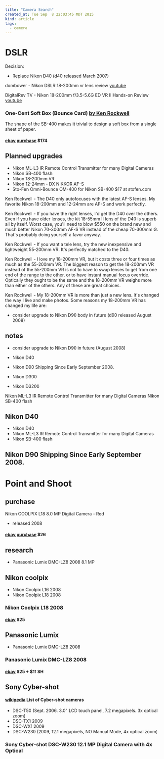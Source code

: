 ```yaml
---
title: "Camera Search"
created_at: Tue Sep  8 22:03:45 MDT 2015
kind: article
tags:
  - camera
---
```


# DSLR

Decision:

* Replace Nikon D40 (d40 released March 2007)


dombower - Nikon DSLR 18-200mm vr lens review
<a href="https://www.youtube.com/watch?v=4sKZ4266AGE" target="_blank">youtube</a>


DigitalRev TV - Nikon 18-200mm f/3.5-5.6G ED VR II Hands-on Review
<a href="https://www.youtube.com/watch?v=Zwao-ugyT2c" target="_blank">youtube</a>


### One-Cent Soft Box (Bounce Card) <a href="http://www.kenrockwell.com/nikon/sb400.htm#card" target="_blank">by Ken Rockwell</a>

The shape of the SB-400 makes it trivial to design a soft box from a single sheet of paper. 


#### [ebay purchase](http://vod.ebay.com/vod/FetchOrderDetails?itemid=181862575376&sspagename=STRK%3AMESO%3AVPS&transid=1401459040008&viewpaymentstatus=) $174

## Planned upgrades

* Nikon ML-L3 IR Remote Control Transmitter for many Digital Cameras 
* Nikon SB-400 flash
* Nikon 18-200mm VR
* Nikon 12-24mm - DX NIKKOR AF-S
* Sto-Fen Omni-Bounce OM-400 for Nikon SB-400 $17 at stofen.com


Ken Rockwell - The D40 only autofocuses with the latest AF-S lenses.
My favorite Nikon 18-200mm and 12-24mm are AF-S and work perfectly. 

Ken Rockwell - If you have the right lenses, I'd get the D40 over the
others. Even if you have older lenses, the kit 18-55mm II lens of the
D40 is superb all by itself. Worst case, you'll need to blow $550 on the
brand new and much better Nikon 70-300mm AF-S VR instead of the cheap
70-300mm G. That's probably doing yourself a favor anyway.

Ken Rockwell - If you want a tele lens, try the new inexpensive and
lightweight 55-200mm VR. It's perfectly matched to the D40.

Ken Rockwell - I love my 18-200mm VR, but it costs three or four times
as much as the 55-200mm VR. The biggest reason to get the 18-200mm VR
instead of the 55-200mm VR is not to have to swap lenses to get from
one end of the range to the other, or to have instant manual focus
override. Optically they ought to be the same and the 18-200mm VR weighs
more than either of the others. Any of these are great choices.

Ken Rockwell - My 18-200mm VR is more than just a new lens. It's changed
the way I live and make photos. Some reasons my 18-200mm VR has changed
my life are:

* consider upgrade to Nikon D90 body in future (d90 released August 2008)

## notes

* consider upgrade to Nikon D90 in future (August 2008)

* Nikon D40
* Nikon D90 Shipping Since Early September 2008.
* Nikon D300
* Nikon D3200

Nikon ML-L3 IR Remote Control Transmitter for many Digital Cameras 
Nikon SB-400 flash

## Nikon D40

* Nikon D40
* Nikon ML-L3 IR Remote Control Transmitter for many Digital Cameras 
* Nikon SB-400 flash

## Nikon D90 Shipping Since Early September 2008.



# Point and Shoot

## purchase

Nikon COOLPIX L18 8.0 MP Digital Camera - Red
- released 2008

#### [ebay purchase](http://vod.ebay.com/vod/FetchOrderDetails?itemid=111758191518&sspagename=STRK%3AMESO%3AVPS&transid=1420994680001&viewpaymentstatus=) $26


## research 

* Panasonic Lumix DMC-LZ8 2008 8.1 MP

## Nikon coolpix

* Nikon Coolpix L16 2008
* Nikon Coolpix L18 2008

###  Nikon Coolpix L18 2008

#### [ebay](http://www.ebay.com/itm/NIKON-L18-Digital-Camera-8-0MP-RED-Works-Great-In-Box-with-Paperwork-and-Acces-/121735908920?hash=item1c58068e38) $25

## Panasonic Lumix

* Panasonic Lumix DMC-LZ8 2008

###  Panasonic Lumix DMC-LZ8 2008

#### [ebay](http://www.ebay.com/itm/Black-Panasonic-Lumix-DMC-LZ8-Digital-Camera-8-1-MP-/262019040075?hash=item3d018d434b) $25 + $11 SH


## Sony Cyber-shot

#### [wikipedia](https://en.wikipedia.org/wiki/List_of_Sony_Cyber-shot_cameras) List of Cyber-shot cameras

* DSC-T50 (Sept. 2006. 3.0" LCD touch panel, 7.2 megapixels. 3x optical zoom)
* DSC-TX1 2009
* DSC-WX1 2009
* DSC-W230 (2009, 12.1 megapixels, NO Manual Mode, 4x optical zoom)


### Sony Cyber-shot DSC-W230 12.1 MP Digital Camera with 4x Optical 

<!--
html boilerplate
<a href="" target="_blank"></a>
<img src="" width="400px">
-->

